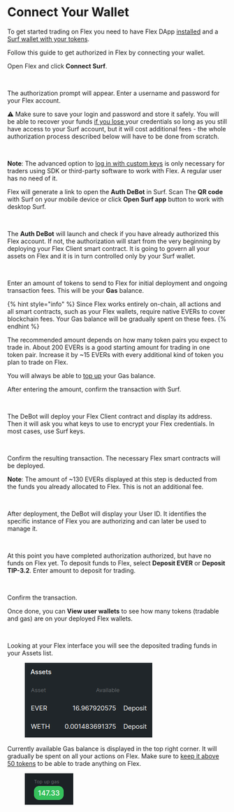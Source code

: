 # Connect Your Wallet

To get started trading on Flex you need to have Flex DApp [installed](install-flex-dapp.md) and a [Surf wallet with your tokens](get-evers.md).&#x20;

Follow this guide to get authorized in Flex by connecting your wallet.

Open Flex and click **Connect Surf**.

<figure><img src="../.gitbook/assets/0001.png" alt=""><figcaption></figcaption></figure>

The authorization prompt will appear. Enter a username and password for your Flex account.

⚠️ Make sure to save your login and password and store it safely. You will be able to recover your funds [if you lose ](troubleshooting.md#lost-login-and-or-password)your credentials so long as you still have access to your Surf account, but it will cost additional fees - the whole authorization process described below will have to be done from scratch.

<figure><img src="../.gitbook/assets/0003.png" alt=""><figcaption></figcaption></figure>

**Note**: The advanced option to [log in with custom keys](../integration/log-into-dapp-with-trader-keys.md) is only necessary for traders using SDK or third-party software to work with Flex. A regular user has no need of it.

Flex will generate a link to open the **Auth DeBot** in Surf. Scan The **QR code** with Surf on your mobile device or click **Open Surf app** button to work with desktop Surf.

<figure><img src="../.gitbook/assets/0005.png" alt=""><figcaption></figcaption></figure>

The **Auth DeBot** will launch and check if you have already authorized this Flex account. If not, the authorization will start from the very beginning by deploying your Flex Client smart contract. It is going to govern all your assets on Flex and it is in turn controlled  only by your Surf wallet.

<figure><img src="../.gitbook/assets/0016.png" alt=""><figcaption></figcaption></figure>

Enter an amount of tokens to send to Flex for initial deployment and ongoing transaction fees. This will be your **Gas** balance.

{% hint style="info" %}
Since Flex works entirely on-chain, all actions and all smart contracts, such as your Flex wallets, require native EVERs to cover blockchain fees. Your Gas balance will be gradually spent on these fees.
{% endhint %}

The recommended amount depends on how many token pairs you expect to trade in. About 200 EVERs is a good starting amount for trading in one token pair. Increase it by \~15 EVERs with every additional kind of token you plan to trade on Flex.

You will always be able to [top up](keep-up-gas-balance.md) your Gas balance.

After entering the amount, confirm the transaction with Surf.

<figure><img src="../.gitbook/assets/0017.png" alt=""><figcaption></figcaption></figure>

The DeBot will deploy your Flex Client contract and display its address. Then it will ask you what keys to use to encrypt your Flex credentials. In most cases, use Surf keys.

<figure><img src="../.gitbook/assets/0018.png" alt=""><figcaption></figcaption></figure>

Confirm the resulting transaction. The necessary Flex smart contracts will be deployed.

**Note**: The amount of \~130 EVERs displayed at this step is deducted from the funds you already allocated to Flex. This is not an additional fee.

<figure><img src="../.gitbook/assets/0019.png" alt=""><figcaption></figcaption></figure>

After deployment, the DeBot will display your User ID. It identifies the specific instance of Flex you are authorizing and can later be used to manage it.

<figure><img src="../.gitbook/assets/0020.png" alt=""><figcaption></figcaption></figure>

At this point you have completed authorization authorized, but have no funds on Flex yet. To deposit funds to Flex, select **Deposit EVER** or **Deposit TIP-3.2**. Enter amount to deposit for trading.

<figure><img src="../.gitbook/assets/0021 (1).png" alt=""><figcaption></figcaption></figure>

Confirm the transaction.

Once done, you can **View user wallets** to see how many tokens (tradable and gas) are on your deployed Flex wallets.

<figure><img src="../.gitbook/assets/0039.png" alt=""><figcaption></figcaption></figure>

Looking at your Flex interface you will see the deposited trading funds in your Assets list.

<figure><img src="../.gitbook/assets/073.png" alt=""><figcaption></figcaption></figure>

Currently available Gas balance is displayed in the top right corner. It will gradually be spent on all your actions on Flex. Make sure to [keep it above 50 tokens](keep-up-gas-balance.md) to be able to trade anything on Flex.

<figure><img src="../.gitbook/assets/074.png" alt=""><figcaption></figcaption></figure>
